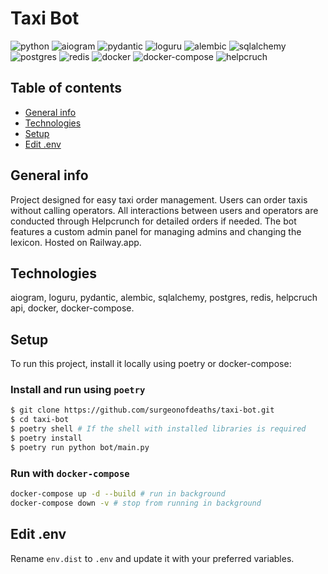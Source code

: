 # Taxi Bot

![python](https://img.shields.io/badge/python-3.11-blue?style=flat-square)
![aiogram](https://img.shields.io/badge/aiogram%20-orange?style=flat-square)
![pydantic](https://img.shields.io/badge/pydantic%20-orange?style=flat-square)
![loguru](https://img.shields.io/badge/loguru%20-orange?style=flat-square)
![alembic](https://img.shields.io/badge/alembic%20-orange?style=flat-square)
![sqlalchemy](https://img.shields.io/badge/sqlalchemy%20-orange?style=flat-square)
![postgres](https://img.shields.io/badge/postgres%20-orange?style=flat-square)
![redis](https://img.shields.io/badge/redis%20-orange?style=flat-square)
![docker](https://img.shields.io/badge/docker%20-orange?style=flat-square)
![docker-compose](https://img.shields.io/badge/docker-compose%20-orange?style=flat-square)
![helpcruch](https://img.shields.io/badge/helpcruch%20-orange?style=flat-square)

## Table of contents

- [General info](#general-info)
- [Technologies](#technologies)
- [Setup](#setup)
- [Edit .env](#edit-env)

## General info

Project designed for easy taxi order management. Users can order taxis without calling operators. All interactions between users and operators are conducted through Helpcrunch for detailed orders if needed. The bot features a custom admin panel for managing admins and changing the lexicon. Hosted on Railway.app.

## Technologies

aiogram, loguru, pydantic, alembic, sqlalchemy, postgres, redis, helpcruch api, docker, docker-compose.

## Setup

To run this project, install it locally using poetry or docker-compose:

### Install and run using `poetry`

```bash
$ git clone https://github.com/surgeonofdeaths/taxi-bot.git
$ cd taxi-bot
$ poetry shell # If the shell with installed libraries is required
$ poetry install
$ poetry run python bot/main.py
```

### Run with `docker-compose`

```sh
docker-compose up -d --build # run in background
docker-compose down -v # stop from running in background
```

## Edit .env

Rename `env.dist` to `.env` and update it with your preferred variables.
